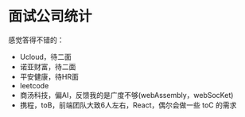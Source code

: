 # 面试公司统计

感觉答得不错的：
* Ucloud，待二面
* 诺亚财富，待二面
* 平安健康，待HR面
* leetcode
* 商汤科技，偏AI，反馈我的是广度不够(webAssembly，webSocKet)
* 携程，toB，前端团队大致6人左右，React，偶尔会做一些 toC 的需求








